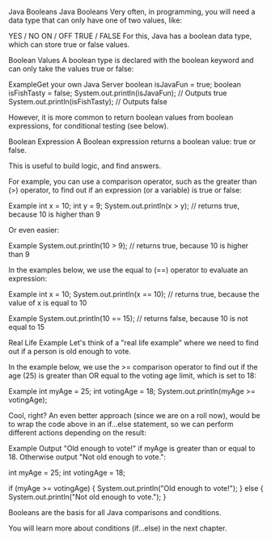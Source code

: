 Java Booleans
Java Booleans
Very often, in programming, you will need a data type that can only have one of two values, like:

YES / NO
ON / OFF
TRUE / FALSE
For this, Java has a boolean data type, which can store true or false values.

Boolean Values
A boolean type is declared with the boolean keyword and can only take the values true or false:

ExampleGet your own Java Server
boolean isJavaFun = true;
boolean isFishTasty = false;
System.out.println(isJavaFun);     // Outputs true
System.out.println(isFishTasty);   // Outputs false

However, it is more common to return boolean values from boolean expressions, for conditional testing (see below).

Boolean Expression
A Boolean expression returns a boolean value: true or false.

This is useful to build logic, and find answers.

For example, you can use a comparison operator, such as the greater than (>) operator, to find out if an expression (or a variable) is true or false:

Example
int x = 10;
int y = 9;
System.out.println(x > y); // returns true, because 10 is higher than 9

Or even easier:

Example
System.out.println(10 > 9); // returns true, because 10 is higher than 9

In the examples below, we use the equal to (==) operator to evaluate an expression:

Example
int x = 10;
System.out.println(x == 10); // returns true, because the value of x is equal to 10

Example
System.out.println(10 == 15); // returns false, because 10 is not equal to 15

Real Life Example
Let's think of a "real life example" where we need to find out if a person is old enough to vote.

In the example below, we use the >= comparison operator to find out if the age (25) is greater than OR equal to the voting age limit, which is set to 18:

Example
int myAge = 25;
int votingAge = 18;
System.out.println(myAge >= votingAge);

Cool, right? An even better approach (since we are on a roll now), would be to wrap the code above in an if...else statement, so we can perform different actions depending on the result:

Example
Output "Old enough to vote!" if myAge is greater than or equal to 18. Otherwise output "Not old enough to vote.":

int myAge = 25;
int votingAge = 18;

if (myAge >= votingAge) {
  System.out.println("Old enough to vote!");
} else {
  System.out.println("Not old enough to vote.");
}

Booleans are the basis for all Java comparisons and conditions.

You will learn more about conditions (if...else) in the next chapter.